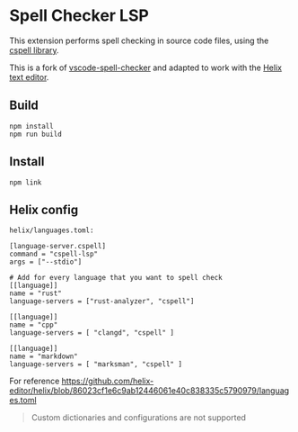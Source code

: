 # Spell Checker LSP

This extension performs spell checking in source code files, using the [cspell library](https://cspell.org/).

This is a fork of [vscode-spell-checker](https://github.com/streetsidesoftware/vscode-spell-checker) and adapted to work with the [Helix text editor](https://helix-editor.com/).

## Build
```
npm install
npm run build
```

## Install
```
npm link
```

## Helix config
`helix/languages.toml:`  
```
[language-server.cspell]
command = "cspell-lsp"
args = ["--stdio"]

# Add for every language that you want to spell check
[[language]]
name = "rust"
language-servers = ["rust-analyzer", "cspell"]

[[language]]
name = "cpp"
language-servers = [ "clangd", "cspell" ]

[[language]]
name = "markdown"
language-servers = [ "marksman", "cspell" ]
```
For reference https://github.com/helix-editor/helix/blob/86023cf1e6c9ab12446061e40c838335c5790979/languages.toml

> Custom dictionaries and configurations are not supported
